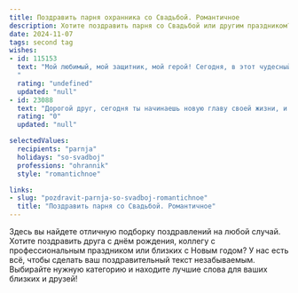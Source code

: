 ```yaml
---
title: Поздравить парня охранника со Свадьбой. Романтичное
description: Хотите поздравить парня со Свадьбой или другим праздником? Наш ИИ создаст незабываемое поздравление, а вы обязательно выделитесь среди других.  
date: 2024-11-07
tags: second tag
wishes:
- id: 115153
  text: "Мой любимый, мой защитник, мой герой! Сегодня, в этот чудесный день нашей свадьбы, я хочу сказать тебе спасибо за твою верность, твою силу и твою любовь. Ты – мой надежный тыл, моя крепость, мой мир.  Пусть наша жизнь будет такой же прекрасной и защищенной, как ты защищаешь меня своим сердцем. С Днём свадьбы, мой любимый охранник моего счастья!
  "
  rating: "undefined"
  updated: "null"
- id: 23088
  text: "Дорогой друг, сегодня ты начинаешь новую главу своей жизни, и я счастлив быть частью этого прекрасного дня. Твоя профессия охранника говорит о твоей ответственности и силе, но сегодня ты доказываешь, что способен на еще большее – на любовь и верность. Пусть ваша свадьба станет началом долгого и счастливого союза, полного взаимного уважения и нежности. Поздравляю тебя с этим волшебным моментом!"
  rating: "0"
  updated: "null"

selectedValues:
  recipients: "parnja"
  holidays: "so-svadboj"
  professions: "ohrannik"
  style: "romantichnoe"

links:
- slug: "pozdravit-parnja-so-svadboj-romantichnoe"
  title: "Поздравить парня со Свадьбой. Романтичное"
---
```


Здесь вы найдете отличную подборку поздравлений на любой случай. 
Хотите поздравить друга с днём рождения, коллегу с профессиональным праздником или близких с Новым годом? У нас есть всё, чтобы сделать ваш поздравительный текст незабываемым. Выбирайте нужную категорию и находите лучшие слова для ваших близких и друзей!
